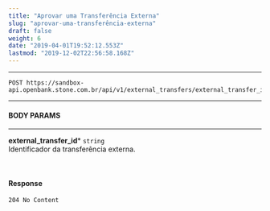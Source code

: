 ```yaml
---
title: "Aprovar uma Transferência Externa"
slug: "aprovar-uma-transferência-externa"
draft: false
weight: 6
date: "2019-04-01T19:52:12.553Z"
lastmod: "2019-12-02T22:56:58.168Z"
---
```

---

```
POST https://sandbox-api.openbank.stone.com.br/api/v1/external_transfers/external_transfer_id/approve
```
---

#### **BODY PARAMS**

---

**external_transfer_id***  `string`
<br> Identificador da transferência externa.

<br>

#### **Response**

```
204 No Content
```